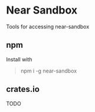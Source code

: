 # Near Sandbox
Tools for accessing near-sandbox

## npm

Install with

> npm i -g near-sandbox

## crates.io

TODO
